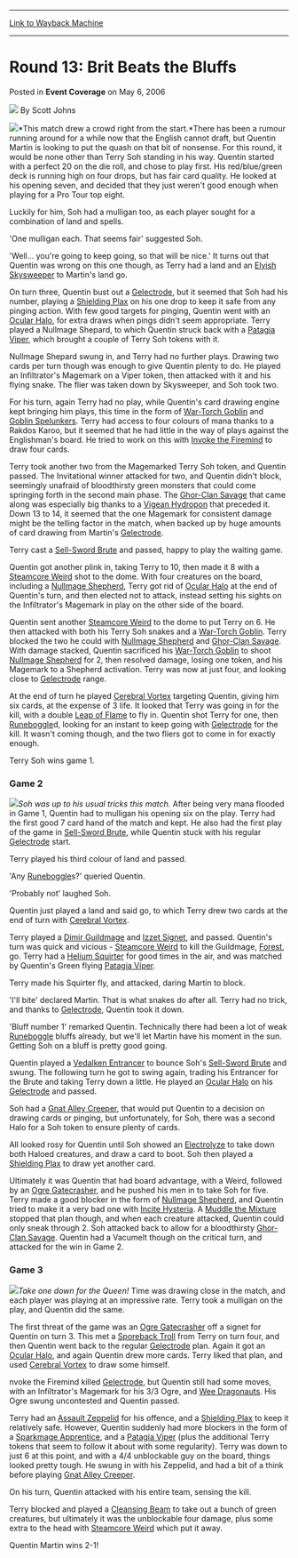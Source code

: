 
---
[Link to Wayback Machine](https://web.archive.org/web/20160927043907/http://magic.wizards.com/en/articles/archive/event-coverage/round-13-brit-beats-bluffs-2006-05-06)

[_metadata_:author]:- "Scott Johns"
[_metadata_:description]:- "This match drew a crowd right from the start.There has been a rumour running around for a while now that the English cannot draft, but Quentin Martin is looking to put the quash on that bit of nonsense. For this round, it would be none other than Terry Soh standing in his way.&#13;"
[_metadata_:generator]:- "Drupal 7 (http://drupal.org)"
[_metadata_:node]:- "542396"
[_metadata_:publish_date]:- "2006-05-06"
[_metadata_:source]:- "div-main-content"
[_metadata_:title]:- "Round 13: Brit Beats the Bluffs"
[_metadata_:wayback_capture_timestamp]:- "2016-09-27 04:39:07"
[_metadata_:wayback_raw_url]:- "https://web.archive.org/web/20160927043907id_/http://magic.wizards.com/en/articles/archive/event-coverage/round-13-brit-beats-bluffs-2006-05-06"
[_metadata_:wayback_url]:- "http://magic.wizards.com/en/articles/archive/event-coverage/round-13-brit-beats-bluffs-2006-05-06"
---


Round 13: Brit Beats the Bluffs
===============================



 Posted in **Event Coverage**
 on May 6, 2006 






![](https://media.magic.wizards.com/styles/auth_small/public/images/person/authorpic_scottjohns.jpg)
By Scott Johns











![](https://media.magic.wizards.com/image_legacy_migration/sideboard/images/ptpra06/quentin-terry.jpg)*This match drew a crowd right from the start.*There has been a rumour running around for a while now that the English cannot draft, but Quentin Martin is looking to put the quash on that bit of nonsense. For this round, it would be none other than Terry Soh standing in his way.
Quentin started with a perfect 20 on the die roll, and chose to play first. His red/blue/green deck is running high on four drops, but has fair card quality. He looked at his opening seven, and decided that they just weren't good enough when playing for a Pro Tour top eight. 

Luckily for him, Soh had a mulligan too, as each player sought for a combination of land and spells.


'One mulligan each. That seems fair' suggested Soh.


'Well… you're going to keep going, so that will be nice.' It turns out that Quentin was wrong on this one though, as Terry had a land and an [Elvish Skysweeper](http://gatherer.wizards.com/Pages/Card/Details.aspx?name=Elvish+Skysweeper) to Martin's land go.


On turn three, Quentin bust out a [Gelectrode](http://gatherer.wizards.com/Pages/Card/Details.aspx?name=Gelectrode), but it seemed that Soh had his number, playing a [Shielding Plax](http://gatherer.wizards.com/Pages/Card/Details.aspx?name=Shielding+Plax) on his one drop to keep it safe from any pinging action. With few good targets for pinging, Quentin went with an [Ocular Halo](http://gatherer.wizards.com/Pages/Card/Details.aspx?name=Ocular+Halo), for extra draws when pings didn't seem appropriate. Terry played a Nullmage Shepard, to which Quentin struck back with a [Patagia Viper](http://gatherer.wizards.com/Pages/Card/Details.aspx?name=Patagia+Viper), which brought a couple of Terry Soh tokens with it.


Nullmage Shepard swung in, and Terry had no further plays. Drawing two cards per turn though was enough to give Quentin plenty to do. He played an Infiltrator's Magemark on a Viper token, then attacked with it and his flying snake. The flier was taken down by Skysweeper, and Soh took two.


For his turn, again Terry had no play, while Quentin's card drawing engine kept bringing him plays, this time in the form of [War-Torch Goblin](http://gatherer.wizards.com/Pages/Card/Details.aspx?name=War-Torch+Goblin) and [Goblin Spelunkers](http://gatherer.wizards.com/Pages/Card/Details.aspx?name=Goblin+Spelunkers). Terry had access to four colours of mana thanks to a Rakdos Karoo, but it seemed that he had little in the way of plays against the Englishman's board. He tried to work on this with [Invoke the Firemind](http://gatherer.wizards.com/Pages/Card/Details.aspx?name=Invoke+the+Firemind) to draw four cards.


Terry took another two from the Magemarked Terry Soh token, and Quentin passed. The Invitational winner attacked for two, and Quentin didn't block, seemingly unafraid of bloodthirsty green monsters that could come springing forth in the second main phase. The [Ghor-Clan Savage](http://gatherer.wizards.com/Pages/Card/Details.aspx?name=Ghor-Clan+Savage) that came along was especially big thanks to a [Vigean Hydropon](http://gatherer.wizards.com/Pages/Card/Details.aspx?name=Vigean+Hydropon) that preceded it. Down 13 to 14, it seemed that the one Magemark for consistent damage might be the telling factor in the match, when backed up by huge amounts of card drawing from Martin's [Gelectrode](http://gatherer.wizards.com/Pages/Card/Details.aspx?name=Gelectrode).


Terry cast a [Sell-Sword Brute](http://gatherer.wizards.com/Pages/Card/Details.aspx?name=Sell-Sword+Brute) and passed, happy to play the waiting game.


Quentin got another plink in, taking Terry to 10, then made it 8 with a [Steamcore Weird](http://gatherer.wizards.com/Pages/Card/Details.aspx?name=Steamcore+Weird) shot to the dome. With four creatures on the board, including a [Nullmage Shepherd](http://gatherer.wizards.com/Pages/Card/Details.aspx?name=Nullmage+Shepherd), Terry got rid of [Ocular Halo](http://gatherer.wizards.com/Pages/Card/Details.aspx?name=Ocular+Halo) at the end of Quentin's turn, and then elected not to attack, instead setting his sights on the Infiltrator's Magemark in play on the other side of the board.


Quentin sent another [Steamcore Weird](http://gatherer.wizards.com/Pages/Card/Details.aspx?name=Steamcore+Weird) to the dome to put Terry on 6. He then attacked with both his Terry Soh snakes and a [War-Torch Goblin](http://gatherer.wizards.com/Pages/Card/Details.aspx?name=War-Torch+Goblin). Terry blocked the two he could with [Nullmage Shepherd](http://gatherer.wizards.com/Pages/Card/Details.aspx?name=Nullmage+Shepherd) and [Ghor-Clan Savage](http://gatherer.wizards.com/Pages/Card/Details.aspx?name=Ghor-Clan+Savage). With damage stacked, Quentin sacrificed his [War-Torch Goblin](http://gatherer.wizards.com/Pages/Card/Details.aspx?name=War-Torch+Goblin) to shoot [Nullmage Shepherd](http://gatherer.wizards.com/Pages/Card/Details.aspx?name=Nullmage+Shepherd) for 2, then resolved damage, losing one token, and his Magemark to a Shepherd activation. Terry was now at just four, and looking close to [Gelectrode](http://gatherer.wizards.com/Pages/Card/Details.aspx?name=Gelectrode) range.


At the end of turn he played [Cerebral Vortex](http://gatherer.wizards.com/Pages/Card/Details.aspx?name=Cerebral+Vortex) targeting Quentin, giving him six cards, at the expense of 3 life. It looked that Terry was going in for the kill, with a double [Leap of Flame](http://gatherer.wizards.com/Pages/Card/Details.aspx?name=Leap+of+Flame) to fly in. Quentin shot Terry for one, then [Runeboggle](http://gatherer.wizards.com/Pages/Card/Details.aspx?name=Runeboggle)d, looking for an instant to keep going with [Gelectrode](http://gatherer.wizards.com/Pages/Card/Details.aspx?name=Gelectrode) for the kill. It wasn't coming though, and the two fliers got to come in for exactly enough.


Terry Soh wins game 1.


### Game 2


![](https://media.magic.wizards.com/image_legacy_migration/sideboard/images/ptpra06/terry.jpg)*Soh was up to his usual tricks this match.*
After being very mana flooded in Game 1, Quentin had to mulligan his opening six on the play. Terry had the first good 7 card hand of the match and kept. He also had the first play of the game in [Sell-Sword Brute](http://gatherer.wizards.com/Pages/Card/Details.aspx?name=Sell-Sword+Brute), while Quentin stuck with his regular [Gelectrode](http://gatherer.wizards.com/Pages/Card/Details.aspx?name=Gelectrode) start.


Terry played his third colour of land and passed.


'Any [Runeboggle](http://gatherer.wizards.com/Pages/Card/Details.aspx?name=Runeboggle)s?' queried Quentin.


'Probably not' laughed Soh.


Quentin just played a land and said go, to which Terry drew two cards at the end of turn with [Cerebral Vortex](http://gatherer.wizards.com/Pages/Card/Details.aspx?name=Cerebral+Vortex).


Terry played a [Dimir Guildmage](http://gatherer.wizards.com/Pages/Card/Details.aspx?name=Dimir+Guildmage) and [Izzet Signet](http://gatherer.wizards.com/Pages/Card/Details.aspx?name=Izzet+Signet), and passed. Quentin's turn was quick and vicious - [Steamcore Weird](http://gatherer.wizards.com/Pages/Card/Details.aspx?name=Steamcore+Weird) to kill the Guildmage, [Forest](http://gatherer.wizards.com/Pages/Card/Details.aspx?name=Forest), go. Terry had a [Helium Squirter](http://gatherer.wizards.com/Pages/Card/Details.aspx?name=Helium+Squirter) for good times in the air, and was matched by Quentin's Green flying [Patagia Viper](http://gatherer.wizards.com/Pages/Card/Details.aspx?name=Patagia+Viper).


Terry made his Squirter fly, and attacked, daring Martin to block.


'I'll bite' declared Martin. That is what snakes do after all. Terry had no trick, and thanks to [Gelectrode](http://gatherer.wizards.com/Pages/Card/Details.aspx?name=Gelectrode), Quentin took it down.


'Bluff number 1' remarked Quentin. Technically there had been a lot of weak [Runeboggle](http://gatherer.wizards.com/Pages/Card/Details.aspx?name=Runeboggle) bluffs already, but we'll let Martin have his moment in the sun. Getting Soh on a bluff is pretty good going.


Quentin played a [Vedalken Entrancer](http://gatherer.wizards.com/Pages/Card/Details.aspx?name=Vedalken+Entrancer) to bounce Soh's [Sell-Sword Brute](http://gatherer.wizards.com/Pages/Card/Details.aspx?name=Sell-Sword+Brute) and swung. The following turn he got to swing again, trading his Entrancer for the Brute and taking Terry down a little. He played an [Ocular Halo](http://gatherer.wizards.com/Pages/Card/Details.aspx?name=Ocular+Halo) on his [Gelectrode](http://gatherer.wizards.com/Pages/Card/Details.aspx?name=Gelectrode) and passed.


Soh had a [Gnat Alley Creeper](http://gatherer.wizards.com/Pages/Card/Details.aspx?name=Gnat+Alley+Creeper), that would put Quentin to a decision on drawing cards or pinging, but unfortunately, for Soh, there was a second Halo for a Soh token to ensure plenty of cards.


All looked rosy for Quentin until Soh showed an [Electrolyze](http://gatherer.wizards.com/Pages/Card/Details.aspx?name=Electrolyze) to take down both Haloed creatures, and draw a card to boot. Soh then played a [Shielding Plax](http://gatherer.wizards.com/Pages/Card/Details.aspx?name=Shielding+Plax) to draw yet another card.


Ultimately it was Quentin that had board advantage, with a Weird, followed by an [Ogre Gatecrasher](http://gatherer.wizards.com/Pages/Card/Details.aspx?name=Ogre+Gatecrasher), and he pushed his men in to take Soh for five. Terry made a good blocker in the form of [Nullmage Shepherd](http://gatherer.wizards.com/Pages/Card/Details.aspx?name=Nullmage+Shepherd), and Quentin tried to make it a very bad one with [Incite Hysteria](http://gatherer.wizards.com/Pages/Card/Details.aspx?name=Incite+Hysteria). A [Muddle the Mixture](http://gatherer.wizards.com/Pages/Card/Details.aspx?name=Muddle+the+Mixture) stopped that plan though, and when each creature attacked, Quentin could only sneak through 2. Soh attacked back to allow for a bloodthirsty [Ghor-Clan Savage](http://gatherer.wizards.com/Pages/Card/Details.aspx?name=Ghor-Clan+Savage). Quentin had a Vacumelt though on the critical turn, and attacked for the win in Game 2.


### Game 3


![](https://media.magic.wizards.com/image_legacy_migration/sideboard/images/ptpra06/quentin2.jpg)*Take one down for the Queen!*
Time was drawing close in the match, and each player was playing at an impressive rate. Terry took a mulligan on the play, and Quentin did the same.


The first threat of the game was an [Ogre Gatecrasher](http://gatherer.wizards.com/Pages/Card/Details.aspx?name=Ogre+Gatecrasher) off a signet for Quentin on turn 3. This met a [Sporeback Troll](http://gatherer.wizards.com/Pages/Card/Details.aspx?name=Sporeback+Troll) from Terry on turn four, and then Quentin went back to the regular [Gelectrode](http://gatherer.wizards.com/Pages/Card/Details.aspx?name=Gelectrode) plan. Again it got an [Ocular Halo](http://gatherer.wizards.com/Pages/Card/Details.aspx?name=Ocular+Halo), and again Quentin drew more cards. Terry liked that plan, and used [Cerebral Vortex](http://gatherer.wizards.com/Pages/Card/Details.aspx?name=Cerebral+Vortex) to draw some himself.


nvoke the Firemind killed [Gelectrode](http://gatherer.wizards.com/Pages/Card/Details.aspx?name=Gelectrode), but Quentin still had some moves, with an Infiltrator's Magemark for his 3/3 Ogre, and [Wee Dragonauts](http://gatherer.wizards.com/Pages/Card/Details.aspx?name=Wee+Dragonauts). His Ogre swung uncontested and Quentin passed.


Terry had an [Assault Zeppelid](http://gatherer.wizards.com/Pages/Card/Details.aspx?name=Assault+Zeppelid) for his offence, and a [Shielding Plax](http://gatherer.wizards.com/Pages/Card/Details.aspx?name=Shielding+Plax) to keep it relatively safe. However, Quentin suddenly had more blockers in the form of a [Sparkmage Apprentice](http://gatherer.wizards.com/Pages/Card/Details.aspx?name=Sparkmage+Apprentice), and a [Patagia Viper](http://gatherer.wizards.com/Pages/Card/Details.aspx?name=Patagia+Viper) (plus the additional Terry tokens that seem to follow it about with some regularity). Terry was down to just 6 at this point, and with a 4/4 unblockable guy on the board, things looked pretty tough. He swung in with his Zeppelid, and had a bit of a think before playing [Gnat Alley Creeper](http://gatherer.wizards.com/Pages/Card/Details.aspx?name=Gnat+Alley+Creeper).


On his turn, Quentin attacked with his entire team, sensing the kill.


Terry blocked and played a [Cleansing Beam](http://gatherer.wizards.com/Pages/Card/Details.aspx?name=Cleansing+Beam) to take out a bunch of green creatures, but ultimately it was the unblockable four damage, plus some extra to the head with [Steamcore Weird](http://gatherer.wizards.com/Pages/Card/Details.aspx?name=Steamcore+Weird) which put it away.


Quentin Martin wins 2-1!








